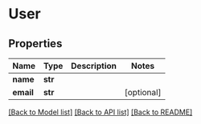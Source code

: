 # User

## Properties
Name | Type | Description | Notes
------------ | ------------- | ------------- | -------------
**name** | **str** |  | 
**email** | **str** |  | [optional] 

[[Back to Model list]](../README.md#documentation-for-models) [[Back to API list]](../README.md#documentation-for-api-endpoints) [[Back to README]](../README.md)


